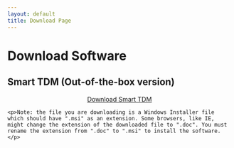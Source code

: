 ```yaml
---
layout: default
title: Download Page
---
```


<div class="post">
	<h1 class="pageTitle">Download Software</h1>
	<h2>Smart TDM (Out-of-the-box version)</h2>
	<div align="center">
	<a href="https://github.com/ebaas/ebaas.github.io/releases/download/v.7.1.0-beta1/SmartTDM_x64_7.1.0_Setup.msi" class="next button__outline">Download Smart TDM</a>
	</div>
	
	<p>Note: the file you are downloading is a Windows Installer file which should have ".msi" as an extension. Some browsers, like IE, might change the extension of the downloaded file to ".doc". You must rename the extension from ".doc" to ".msi" to install the software.</p>
</div>
